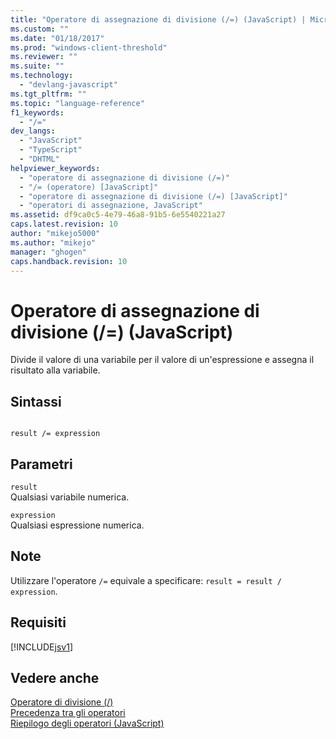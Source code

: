 ```yaml
---
title: "Operatore di assegnazione di divisione (/=) (JavaScript) | Microsoft Docs"
ms.custom: ""
ms.date: "01/18/2017"
ms.prod: "windows-client-threshold"
ms.reviewer: ""
ms.suite: ""
ms.technology: 
  - "devlang-javascript"
ms.tgt_pltfrm: ""
ms.topic: "language-reference"
f1_keywords: 
  - "/="
dev_langs: 
  - "JavaScript"
  - "TypeScript"
  - "DHTML"
helpviewer_keywords: 
  - "operatore di assegnazione di divisione (/=)"
  - "/= (operatore) [JavaScript]"
  - "operatore di assegnazione di divisione (/=) [JavaScript]"
  - "operatori di assegnazione, JavaScript"
ms.assetid: df9ca0c5-4e79-46a8-91b5-6e5540221a27
caps.latest.revision: 10
author: "mikejo5000"
ms.author: "mikejo"
manager: "ghogen"
caps.handback.revision: 10
---
```

# Operatore di assegnazione di divisione (/=) (JavaScript)
Divide il valore di una variabile per il valore di un'espressione e assegna il risultato alla variabile.  
  
## Sintassi  
  
```  
  
result /= expression   
```  
  
## Parametri  
 `result`  
 Qualsiasi variabile numerica.  
  
 `expression`  
 Qualsiasi espressione numerica.  
  
## Note  
 Utilizzare l'operatore `/=` equivale a specificare: `result = result / expression`.  
  
## Requisiti  
 [!INCLUDE[jsv1](../../javascript/misc/includes/jsv1-md.md)]  
  
## Vedere anche  
 [Operatore di divisione \(\/\)](../../javascript/reference/division-operator-decrement-javascript.md)   
 [Precedenza tra gli operatori](../../javascript/operator-subtractprecedence-javascript.md)   
 [Riepilogo degli operatori \(JavaScript\)](../../javascript/misc/operator-subtractsummary-javascript.md)